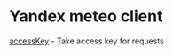 # Yandex meteo client
[accessKey] - Take access key for requests

[accessKey]: <https://yandex.ru/pogoda/b2b/console/api-page>
